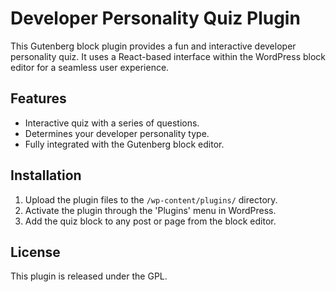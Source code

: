 # Developer Personality Quiz Plugin


This Gutenberg block plugin provides a fun and interactive developer personality quiz. It uses a React-based interface within the WordPress block editor for a seamless user experience.

## Features
- Interactive quiz with a series of questions.
- Determines your developer personality type.
- Fully integrated with the Gutenberg block editor.

## Installation
1. Upload the plugin files to the `/wp-content/plugins/` directory.
2. Activate the plugin through the 'Plugins' menu in WordPress.
3. Add the quiz block to any post or page from the block editor.

## License
This plugin is released under the GPL.
